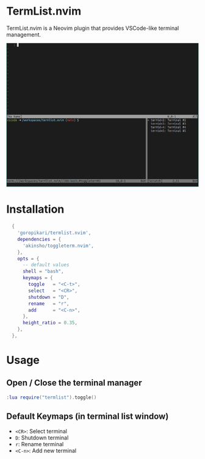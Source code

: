 # TermList.nvim

TermList.nvim is a Neovim plugin that provides VSCode-like terminal management.

![image](./doc/termlist.png)

# Installation

```lua
  {
    'goropikari/termlist.nvim',
    dependencies = {
      'akinsho/toggleterm.nvim',
    },
    opts = {
      -- default values
      shell = "bash",
      keymaps = {
        toggle   = "<C-t>",
        select   = "<CR>",
        shutdown = "D",
        rename   = "r",
        add      = "<C-n>",
      },
      height_ratio = 0.35,
    },
  },

```

# Usage

## Open / Close the terminal manager

```lua
:lua require("termlist").toggle()
```

## Default Keymaps (in terminal list window)

- `<CR>`: Select terminal
- `D`: Shutdown terminal
- `r`: Rename terminal
- `<C-n>`: Add new terminal
